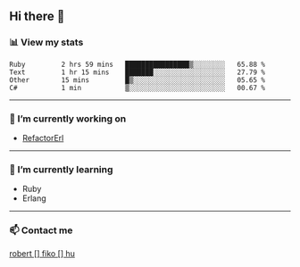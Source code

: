 ## Hi there 👋

### 📊 View my stats

<!--START_SECTION:waka-->
```text
Ruby         2 hrs 59 mins   ████████████████▒░░░░░░░░   65.88 % 
Text         1 hr 15 mins    ███████░░░░░░░░░░░░░░░░░░   27.79 % 
Other        15 mins         █▒░░░░░░░░░░░░░░░░░░░░░░░   05.65 % 
C#           1 min           ▒░░░░░░░░░░░░░░░░░░░░░░░░   00.67 % 
```
<!--END_SECTION:waka-->


---

### 🔭 I’m currently working on
- [RefactorErl](https://plc.inf.elte.hu/erlang/)

---

### 🌱 I’m currently learning
- Ruby
- Erlang

---

### 📫 Contact me
[robert [] fiko [] hu](mailto:robert@fiko.hu)



<!--
**robertfiko/robertfiko** is a ✨ _special_ ✨ repository because its `README.md` (this file) appears on your GitHub profile.

Here are some ideas to get you started:

- 🔭 I’m currently working on ...
- 🌱 I’m currently learning ...
- 👯 I’m looking to collaborate on ...
- 🤔 I’m looking for help with ...
- 💬 Ask me about ...
- 📫 How to reach me: ...
- 😄 Pronouns: ...
- ⚡ Fun fact: ...
-->
